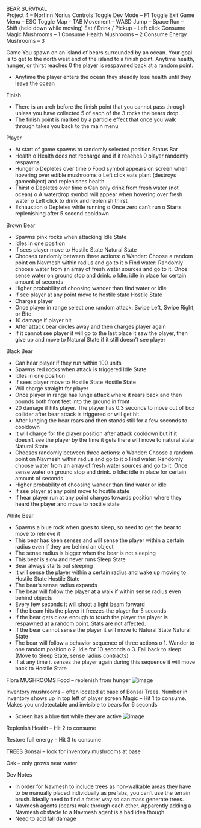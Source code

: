 BEAR SURVIVAL\
Project 4 – Norfinn Norius
Controls
Toggle Dev Mode – F1
Toggle Exit Game Menu – ESC
Toggle Map - TAB
Movement – WASD
Jump – Space
Run – Shift (held down while moving)
Eat / Drink / Pickup – Left click
Consume Magic Mushrooms – 1
Consume Health Mushrooms – 2
Consume Energy Mushrooms – 3

Game
You spawn on an island of bears surrounded by an ocean. Your goal is to get to the north west end of the island to a finish point. Anytime health, hunger, or thirst reaches 0 the player is respawned back at a random point. 
-	Anytime the player enters the ocean they steadily lose health until they leave the ocean 
 
Finish
-	There is an arch before the finish point that you cannot pass through unless you have collected 5 of each of the 3 rocks the bears drop
-	The finish point is marked by a particle effect that once you walk through takes you back to the main menu
  
Player 
-	At start of game spawns to randomly selected position
Status Bar
-	Health
o	Health does not recharge and if it reaches 0 player randomly respawns
-	Hunger
o	Depletes over time
o	Food symbol appears on screen when hovering over edible mushrooms
o	Left click eats plant (destroys gameobject) and replenishes health
-	Thirst
o	Depletes over time
o	Can only drink from fresh water (not ocean)
o	A waterdrop symbol will appear when hovering over fresh water
o	Left click to drink and replenish thirst
-	Exhaustion
o	Depletes while running
o	Once zero can’t run
o	Starts replenishing after 5 second cooldown

Brown Bear
-	Spawns pink rocks when attacking
Idle State
-	Idles in one position
-	If sees player move to Hostile State
Natural State
-	Chooses randomly between three actions: 
o	Wander: Choose a random point on Navmesh within radius and go to it
o	Find water: Randomly choose water from an array of fresh water sources and go to it. Once sense water on ground stop and drink.
o	Idle: idle in place for certain amount of seconds
-	Higher probability of choosing wander than find water or idle
-	If see player at any point move to hostile state
Hostile State
-	Charges player
-	Once player in range select one random attack: Swipe Left, Swipe Right, or Bite
-	10 damage if player hit
-	After attack bear circles away and then charges player again
-	If it cannot see player it will go to the last place it saw the player, then give up and move to Natural State if it still doesn’t see player

Black Bear
-	Can hear player if they run within 100 units 
-	Spawns red rocks when attack is triggered
Idle State
-	Idles in one position
-	If sees player move to Hostile State
Hostile State
-	Will charge straight for player
-	Once player in range has lunge attack where it rears back and then pounds both front feet into the ground in front
-	20 damage if hits player. The player has 0.3 seconds to move out of box collider after bear attack is triggered or will get hit.
-	After lunging the bear roars and then stands still for a few seconds to cooldown
-	It will charge for the player position after attack cooldown but if it doesn’t see the player by the time it gets there will move to natural state
Natural State
-	Chooses randomly between three actions: 
o	Wander: Choose a random point on Navmesh within radius and go to it
o	Find water: Randomly choose water from an array of fresh water sources and go to it. Once sense water on ground stop and drink.
o	Idle: idle in place for certain amount of seconds
-	Higher probability of choosing wander than find water or idle
-	If see player at any point move to hostile state
-	If hear player run at any point charges towards position where they heard the player and move to hostile state
  
White Bear
-	Spawns a blue rock when goes to sleep, so need to get the bear to move to retrieve it
-	This bear has keen senses and will sense the player within a certain radius even if they are behind an object
-	The sense radius is bigger when the bear is not sleeping
-	This bear is slow and never runs
Sleep State
-	Bear always starts out sleeping
-	It will sense the player within a certain radius and wake up moving to Hostile State
Hostile State
-	The bear’s sense radius expands
-	The bear will follow the player at a walk if within sense radius even behind objects
-	Every few seconds it will shoot a light beam forward
-	If the beam hits the player it freezes the player for 5 seconds
-	If the bear gets close enough to touch the player the player is respawned at a random point. Stats are not affected.
-	If the bear cannot sense the player it will move to Natural State
Natural State
-	The bear will follow a behavior sequence of three actions
o	1. Wander to one random position
o	2. Idle for 10 seconds
o	3. Fall back to sleep (Move to Sleep State, sense radius contracts)
-	If at any time it senses the player again during this sequence it will move back to Hostile State
  
Flora
MUSHROOMS
 Food – replenish from hunger
 ![image](https://github.com/nnorius/programming_projects/assets/128853412/091e9eab-2d65-431f-b941-e977f5977438)

Inventory mushrooms – often located at base of Bonsai Trees. 
Number in inventory shows up in top left of player screen
Magic – Hit 1 to consume. Makes you undetectable and invisible to bears for 6 seconds
-	Screen has a blue tint while they are active
 ![image](https://github.com/nnorius/programming_projects/assets/128853412/c8ea6b48-ce9e-4c72-a0c1-e5d34366a223)
  
Replenish Health – Hit 2 to consume
 
 Restore full energy – Hit 3 to consume
 
TREES
Bonsai – look for inventory mushrooms at base
 

Oak – only grows near water
 

Dev Notes
-	In order for Navmesh to include trees as non-walkable areas they have to be manually placed individually as prefabs, you can’t use the terrain brush. Ideally need to find a faster way so can mass generate trees.
-	Navmesh agents (bears) walk through each other. Apparently adding a Navmesh obstacle to a Navmesh agent is a bad idea though
-	Need to add fall damage
